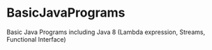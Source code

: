 # BasicJavaPrograms
Basic Java Programs including Java 8 (Lambda expression, Streams, Functional Interface)
